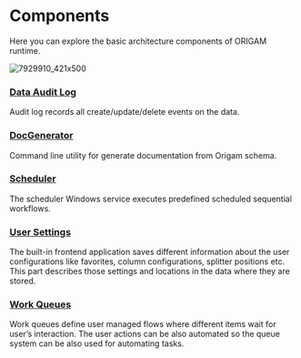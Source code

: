 # Components

Here you can explore the basic architecture components of ORIGAM runtime.

![7929910_421x500](upload://qm2nfIQ6GFnlOHO7QiR8jgvrPHZ.png)

### [Data Audit Log](/t/Data-Audit-Log)

Audit log records all create/update/delete events on the data.

### [DocGenerator](/t/DocGenerator)

Command line utility for generate documentation from Origam schema.

### [Scheduler](/t/Scheduler)

The scheduler Windows service executes predefined scheduled sequential workflows.

### [User Settings](/t/User-Settings)

The built-in frontend application saves different information about the user configurations like favorites, column configurations, splitter positions etc. This part describes those settings and locations in the data where they are stored.

### [Work Queues](/t/Work-Queues)

Work queues define user managed flows where different items wait for user’s interaction. The user actions can be also automated so the queue system can be also used for automating tasks.
